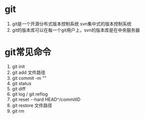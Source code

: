 # git
1. git是一个开源分布式版本控制系统  svn集中式的版本控制系统
2. git的版本库可以在每一个git用户上，svn的版本库是在中央服务器
# git常见命令
1. git init
2. git add 文件路径
3. git commit -m ""
4. git status
5. git diff
6. git log / git reflog
7. git reset --hard HEAD^/commitID
8. git restore 文件路径
9. git rm

